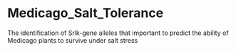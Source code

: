 # Medicago_Salt_Tolerance
The identification of Srlk-gene alleles that important to predict the ability of Medicago plants to survive under salt stress
